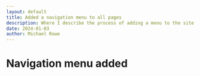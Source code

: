 ```yaml
---
layout: default
title: Added a navigation menu to all pages
description: Where I describe the process of adding a menu to the site.
date: 2024-01-03
author: Michael Rowe
---
```

# Navigation menu added

